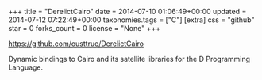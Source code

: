 +++
title = "DerelictCairo"
date = 2014-07-10 01:06:49+00:00
updated = 2014-07-12 07:22:49+00:00
taxonomies.tags = ["C"]
[extra]
css = "github"
star = 0
forks_count = 0
license = "None"
+++

<https://github.com/ousttrue/DerelictCairo>

Dynamic bindings to Cairo and its satellite libraries for the D Programming Language.
